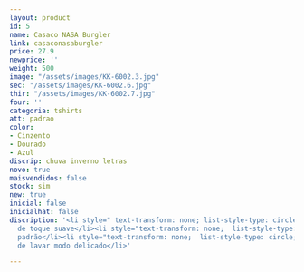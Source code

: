 ```yaml
---
layout: product
id: 5
name: Casaco NASA Burgler
link: casaconasaburgler
price: 27.9
newprice: ''
weight: 500
image: "/assets/images/KK-6002.3.jpg"
sec: "/assets/images/KK-6002.6.jpg"
thir: "/assets/images/KK-6002.7.jpg"
four: ''
categoria: tshirts
att: padrao
color:
- Cinzento
- Dourado
- Azul
discrip: chuva inverno letras
novo: true
maisvendidos: false
stock: sim
new: true
inicial: false
inicialhat: false
discription: '<li style=" text-transform: none; list-style-type: circle; ">Tecido
  de toque suave</li><li style="text-transform: none;  list-style-type: circle; ">Sweat
  padrão</li><li style="text-transform: none;  list-style-type: circle; ">Máquina
  de lavar modo delicado</li>'

---
```

